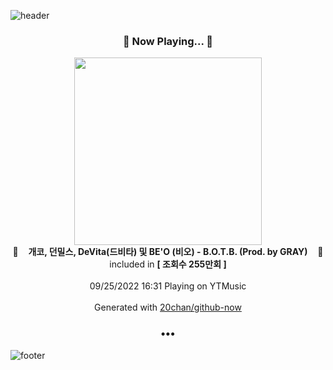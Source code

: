 ![header](https://capsule-render.vercel.app/api?type=wave&height=170&section=header&text=Hi.%20I'm%20SHIFT&fontColor=090707&fontAlignX=45&fontAlignY=65&fontSize=100)

<h3 align="center">🎵 Now Playing... 🎵</h3>
<p align="center">
  <a href="https://music.youtube.com/watch?v=eYynAGCcBWI">
    <img width="300" src="https://i.ytimg.com/vi/eYynAGCcBWI/sddefault.jpg?sqp=-oaymwEWCJADEOEBIAQqCghqEJQEGHgg6AJIWg&rs">
  </a>
  <br>
  🎵&nbsp&nbsp&nbsp <b>개코, 던밀스, DeVita(드비타) 및 BE'O (비오) - B.O.T.B. (Prod. by GRAY)</b> &nbsp&nbsp&nbsp🎵
  <br>
  included in <b>[ 조회수 255만회 ]</b>
  
  <br />
  <br />
  09/25/2022 16:31 Playing on YTMusic
  <br />
  <br />
  Generated with <a href="https://github.com/20chan/github-now">20chan/github-now</a>
</p>

<h3 align="center">•••</h3>

![footer](https://capsule-render.vercel.app/api?type=wave&height=150&section=footer)
